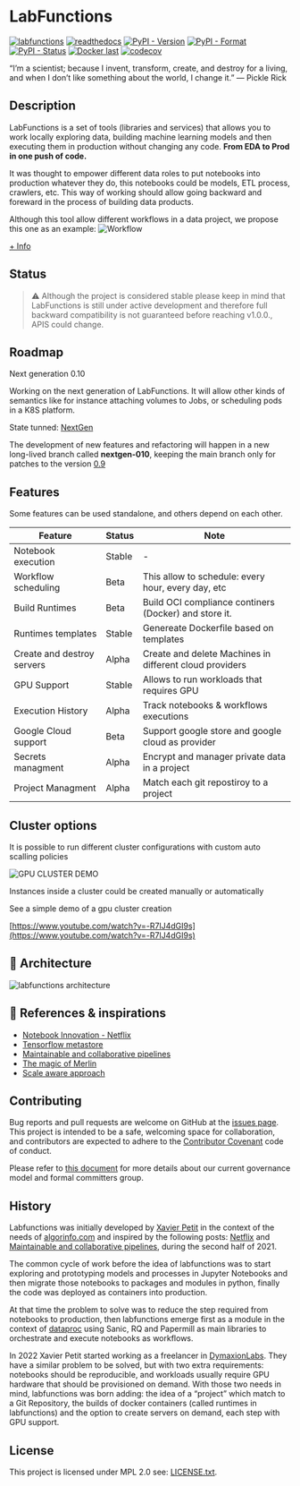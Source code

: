 # LabFunctions

[![labfunctions](https://github.com/labfunctions/labfunctions/actions/workflows/main.yaml/badge.svg)](https://github.com/labfunctions/labfunctions/actions/workflows/main.yaml)
[![readthedocs](https://readthedocs.org/projects/labfunctions/badge/?version=latest)](https://labfunctions.readthedocs.io/en/latest/)
[![PyPI - Version](https://img.shields.io/pypi/v/labfunctions)](https://pypi.org/project/labfunctions/)
[![PyPI - Format](https://img.shields.io/pypi/format/labfunctions)](https://pypi.org/project/labfunctions/)
[![PyPI - Status](https://img.shields.io/pypi/status/labfunctions)](https://pypi.org/project/labfunctions/)
[![Docker last](https://img.shields.io/docker/v/labfunctions/labfunctions/0.7.0)](https://hub.docker.com/r/labfunctions/labfunctions/tags)
[![codecov](https://codecov.io/gh/labfunctions/labfunctions/branch/main/graph/badge.svg?token=F025Y1BF9U)](https://codecov.io/gh/labfunctions/labfunctions)

“I’m a scientist; because I invent, transform, create, and destroy for a living, and when I don’t like something about the world, I change it.” — Pickle Rick 


## Description 


LabFunctions is a set of tools (libraries and services) that allows you to work locally exploring data, building machine learning models and then executing them in production without changing any code. **From EDA to Prod in one push of code.**

It was thought to empower different data roles to put notebooks into production whatever they do, this notebooks could be models, ETL process, crawlers, etc. This way of working should allow going backward and foreward in the process of building data products. 

Although this tool allow different workflows in a data project, we propose this one as an example:
![Workflow](./docs/img/schemas-workflow.jpg)

[+ Info](https://algorinfo.notion.site/LabFunctions-2c1544f17270460eac686b2cc2eeb1cd)

## Status 

> ⚠️ Although the project is considered stable 
> please keep in mind that LabFunctions is still under active development
> and therefore full backward compatibility is not guaranteed before reaching v1.0.0., APIS could change.

## Roadmap

Next generation 0.10 

Working on the next generation of LabFunctions. It will allow other kinds of semantics 
like for instance attaching volumes to Jobs, or scheduling pods in a K8S platform. 

State tunned: [NextGen](https://algorinfo.notion.site/Next-Gen-0-10-2742d705144342089f6dac86e0c8e684)

The development of new features and refactoring will happen in a new long-lived branch called **nextgen-010**, keeping the main branch only for patches to the version [0.9](https://github.com/labfunctions/labfunctions/tree/releases/0.9.0)


## Features

Some features can be used standalone, and others depend on each other.

| Feature             | Status |  Note   |
| --------------------| ------ | ------- |
| Notebook execution  | Stable |  - |
| Workflow scheduling | Beta   | This allow to schedule: every hour, every day, etc |
| Build Runtimes      | Beta   | Build OCI compliance continers (Docker) and store it. | 
| Runtimes templates  | Stable | Genereate Dockerfile based on templates
| Create and destroy servers | Alpha | Create and delete Machines in different cloud providers |
| GPU Support | Stable | Allows to run workloads that requires GPU 
| Execution History | Alpha | Track notebooks & workflows executions |
| Google Cloud support | Beta | Support google store and google cloud as provider |
| Secrets managment | Alpha | Encrypt and manager private data in a project | 
| Project Managment | Alpha | Match each git repostiroy to a project |


## Cluster options

It is possible to run different cluster configurations with custom auto scalling policies

![GPU CLUSTER DEMO](https://media.giphy.com/media/OnhmnYiCJpe2FsTmaP/giphy.gif)

Instances inside a cluster could be created manually or automatically

See a simple demo of a gpu cluster creation

[https://www.youtube.com/watch?v=-R7lJ4dGI9s](https://www.youtube.com/watch?v=-R7lJ4dGI9s)


## :post_office: Architecture

![labfunctions architecture](/docs/img/platform-workflows.jpg)


## :bookmark_tabs: References & inspirations
- [Notebook Innovation - Netflix](https://netflixtechblog.com/notebook-innovation-591ee3221233)
- [Tensorflow metastore](https://www.tensorflow.org/tfx/guide/mlmd)
- [Maintainable and collaborative pipelines](https://blog.jupyter.org/ploomber-maintainable-and-collaborative-pipelines-in-jupyter-acb3ad2101a7)
- [The magic of Merlin](https://shopify.engineering/merlin-shopify-machine-learning-platform)
- [Scale aware approach](https://queue.acm.org/detail.cfm?id=3025012)


## Contributing

Bug reports and pull requests are welcome on GitHub at the [issues
page](https://github.com/labfunctions/labfunctions). This project is intended to be
a safe, welcoming space for collaboration, and contributors are expected to
adhere to the [Contributor Covenant](http://contributor-covenant.org) code of
conduct.

Please refer to [this
document](https://github.com/dymaxionlabs/toolkit#dymaxion-labs-toolkit-charter)
for more details about our current governance model and formal committers
group.

## History

Labfunctions was initially developed by [Xavier Petit](https://www.linkedin.com/in/xavier-petit-de-meurville-90200b41/) in the context of the needs of [algorinfo.com](https://algorinfo.com) and inspired by the following posts:  [Netflix](https://netflixtechblog.com/notebook-innovation-591ee3221233) and [Maintainable and collaborative pipelines](https://blog.jupyter.org/ploomber-maintainable-and-collaborative-pipelines-in-jupyter-acb3ad2101a7), during the second half of 2021. 

The common cycle of work before the idea of labfunctions was to start exploring and prototyping models and processes in Jupyter Notebooks and then migrate those notebooks to packages and modules in python, finally the code was deployed as containers into production. 

At that time the problem to solve was to reduce the step required from notebooks to production, then labfunctions emerge first as a module in the context of [dataproc](https://github.com/algorinfo/dataproc) using Sanic, RQ and Papermill as main libraries to orchestrate and execute notebooks as workflows.  

In 2022 Xavier Petit started working as a freelancer in [DymaxionLabs](https://dymaxionlabs.com/). They have a similar problem to be solved, but with two extra requirements: notebooks should be reproducible, and workloads usually require GPU hardware that should be provisioned on demand. With those two needs in mind, labfunctions was born adding: the idea of a “project” which match to a  Git Repository, the builds of docker containers (called runtimes in labfunctions) and the option to create servers on demand, each step with GPU support.   


## License

This project is licensed under MPL 2.0 see: 
[LICENSE.txt](https://github.com/labfunctions/labfunctions/blob/main/LICENSE).
